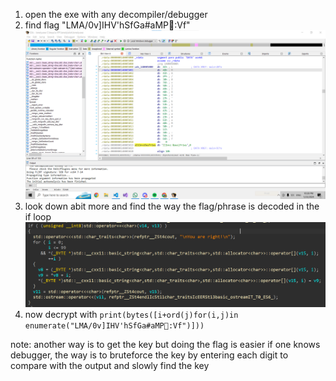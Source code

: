 1. open the exe with any decompiler/debugger
2. find flag "LMA/0v]IHV'hSfGa#aMP:Vf"
![photo from ida](finding.png)
3. look down abit more and find the way the flag/phrase is decoded in the if loop
![if_loop](if_loop.png)
4. now decrypt with `print(bytes([i+ord(j)for(i,j)in enumerate("LMA/0v]IHV'hSfGa#aMP:Vf")]))`

note: another way is to get the key but doing the flag is easier if one knows debugger, the way is to bruteforce the key by entering each digit to compare with the output and slowly find the key